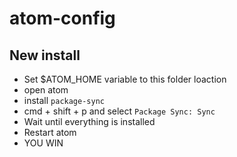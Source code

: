 # atom-config

## New install
- Set $ATOM_HOME variable to this folder loaction
- open atom
- install `package-sync`
- cmd + shift + p and select `Package Sync: Sync`
- Wait until everything is installed
- Restart atom
- YOU WIN
